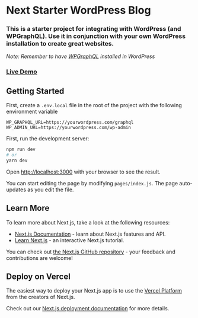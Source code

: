 # Next Starter WordPress Blog

### This is a starter project for integrating with WordPress (and WPGraphQL). Use it in conjunction with your own WordPress installation to create great websites.

_Note: Remember to have [WPGraphQL](https://wpgraphql.com) installed in WordPress_

### [Live Demo](https://next-starter-wordpress-blog.netlify.app/)

## Getting Started

First, create a `.env.local` file in the root of the project with the following environment variable

```
WP_GRAPHQL_URL=https://yourwordpress.com/graphql
WP_ADMIN_URL=https://yourwordpress.com/wp-admin
```

First, run the development server:

```bash
npm run dev
# or
yarn dev
```

Open [http://localhost:3000](http://localhost:3000) with your browser to see the result.

You can start editing the page by modifying `pages/index.js`. The page auto-updates as you edit the file.

## Learn More

To learn more about Next.js, take a look at the following resources:

- [Next.js Documentation](https://nextjs.org/docs) - learn about Next.js features and API.
- [Learn Next.js](https://nextjs.org/learn) - an interactive Next.js tutorial.

You can check out [the Next.js GitHub repository](https://github.com/vercel/next.js/) - your feedback and contributions are welcome!

## Deploy on Vercel

The easiest way to deploy your Next.js app is to use the [Vercel Platform](https://vercel.com/import?utm_medium=default-template&filter=next.js&utm_source=create-next-app&utm_campaign=create-next-app-readme) from the creators of Next.js.

Check out our [Next.js deployment documentation](https://nextjs.org/docs/deployment) for more details.
